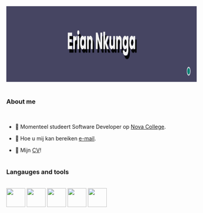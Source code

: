 <img src= "banner1.png" height = 200/>

#


### About me 

<br>

- 🏫 Momenteel studeert Software Developer op [Nova College](https://www.novacollege.nl/). 
  
- 📧 Hoe u mij kan bereiken [e-mail](mailto:enkunga417@student.novacollege.nl).
  
- 📃 Mijn [CV](https://flowcv.com/resume/bww08p1s15)!

#

### Langauges and tools
<br>
<img src="https://cdn.jsdelivr.net/gh/devicons/devicon/icons/csharp/csharp-original.svg" width="50" height="50"/>
<img src="https://cdn.jsdelivr.net/gh/devicons/devicon/icons/php/php-original.svg" width="50" height="50"/>
<img src="https://cdn.jsdelivr.net/gh/devicons/devicon/icons/html5/html5-plain-wordmark.svg" width="50" height="50" />

<img src="https://cdn.jsdelivr.net/gh/devicons/devicon/icons/css3/css3-plain-wordmark.svg" width = "50" height= "50"/>
<img src="https://cdn.jsdelivr.net/gh/devicons/devicon/icons/bootstrap/bootstrap-original-wordmark.svg" width = "50" height= "50"/>
          
          
          
